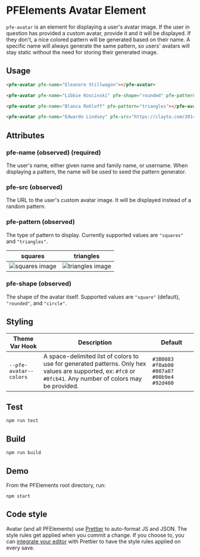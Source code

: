 # PFElements Avatar Element

`pfe-avatar` is an element for displaying a user's avatar image. If the user in question has provided a custom avatar, provide it and it will be displayed. If they don't, a nice colored pattern will be generated based on their name. A specific name will always generate the same pattern, so users' avatars will stay static without the need for storing their generated image.

## Usage

```html
<pfe-avatar pfe-name="Eleanore Stillwagon"></pfe-avatar>

<pfe-avatar pfe-name="Libbie Koscinski" pfe-shape="rounded" pfe-pattern="squares"></pfe-avatar>

<pfe-avatar pfe-name="Blanca Rohloff" pfe-pattern="triangles"></pfe-avatar>

<pfe-avatar pfe-name="Edwardo Lindsey" pfe-src="https://clayto.com/2014/03/rgb-webgl-color-cube/colorcube.jpg"></pfe-avatar>
```

## Attributes

### pfe-name (observed) (required)

The user's name, either given name and family name, or username. When displaying a pattern, the name will be used to seed the pattern generator.

### pfe-src (observed)

The URL to the user's custom avatar image. It will be displayed instead of a random pattern.

### pfe-pattern (observed)

The type of pattern to display. Currently supported values are `"squares"` and `"triangles"`.

| squares                         | triangles                           |
| ------------------------------- | ----------------------------------- |
| ![squares image](./squares.png) | ![triangles image](./triangles.png) |

### pfe-shape (observed)

The shape of the avatar itself. Supported values are `"square"` (default), `"rounded"`, and `"circle"`.

## Styling

| Theme Var Hook         | Description                                                                                                                                                   | Default                                   |
| ---------------------- | ------------------------------------------------------------------------------------------------------------------------------------------------------------- | ----------------------------------------- |
| `--pfe-avatar--colors` | A space-delimited list of colors to use for generated patterns. Only hex values are supported, ex: `#fc0` or `#0fcb41`. Any number of colors may be provided. | `#3B0083 #f0ab00 #007a87 #00b9e4 #92d400` |

## Test

    npm run test

## Build

    npm run build

## Demo

From the PFElements root directory, run:

    npm start

## Code style

Avatar (and all PFElements) use [Prettier][prettier] to auto-format JS and JSON. The style rules get applied when you commit a change. If you choose to, you can [integrate your editor][prettier-ed] with Prettier to have the style rules applied on every save.

[prettier]: https://github.com/prettier/prettier/
[prettier-ed]: https://prettier.io/docs/en/editors.html
[web-component-tester]: https://github.com/Polymer/web-component-tester
